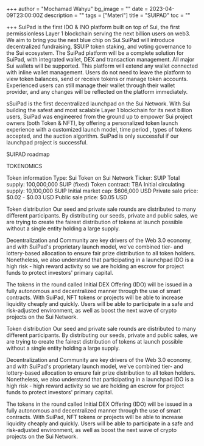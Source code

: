 +++
author = "Mochamad Wahyu"
bg_image = ""
date = 2023-04-09T23:00:00Z
description = ""
tags = ["Materi"]
title = "SUIPAD"
toc = ""

+++
SuiPad is the first IDO & INO platform built on top of Sui, the first permissionless Layer 1 blockchain serving the next billion users on web3. We aim to bring you the next blue chip on Sui.SuiPad will introduce decentralized fundraising, $SUIP token staking, and voting governance to the Sui ecosystem.   The SuiPad platform will be a complete solution for SuiPad, with integrated wallet, DEX and transaction management. All major Sui wallets will be supported. This platform will extend any wallet connected with inline wallet management. Users do not need to leave the platform to view token balances, send or receive tokens or manage token accounts. Experienced users can still manage their wallet through their wallet provider, and any changes will be reflected on the platform immediately.

sSuiPad is the first decentralized launchpad on the Sui Network. With Sui building the safest and most scalable Layer 1 blockchain for its next billion users, SuiPad was engineered from the ground up to empower Sui project owners (both Token & NFT), by offering a personalized token launch experience with a customized launch model, time period , types of tokens accepted, and the auction algorithm. SuiPad is only successful if our launchpad project is successful.

SUIPAD roadmap

TOKENOMICS

Token information Type: Sui Token on Sui Network Ticker: SUIP Total supply: 100,000,000 SUIP (fixed) Token contract: TBA Initial circulating supply: 10,100,000 SUIP Initial market cap: $606,000 USD Private sale price: $0.02 - $0.03 USD Public sale price: $0.05 USD

Token distribution Our seed and private sale rounds are distributed to many different participants. By distributing our seeds, private and public sales, we are trying to create the fairest distribution of tokens at launch possible without a single entity holding a large supply.

Decentralization and Community are key drivers of the Web 3.0 economy, and with SuiPad's proprietary launch model, we've combined tier- and lottery-based allocation to ensure fair prize distribution to all token holders. Nonetheless, we also understand that participating in a launchpad IDO is a high risk - high reward activity so we are holding an escrow for project funds to protect investors' primary capital.

The tokens in the round called Initial DEX Offering (IDO) will be issued in a fully autonomous and decentralized manner through the use of smart contracts. With SuiPad, NFT tokens or projects will be able to increase liquidity cheaply and quickly. Users will be able to participate in a safe and risk-adjusted environment, as well as boost the next wave of crypto projects on the Sui Network.

Token distribution Our seed and private sale rounds are distributed to many different participants. By distributing our seeds, private and public sales, we are trying to create the fairest distribution of tokens at launch possible without a single entity holding a large supply.

Decentralization and Community are key drivers of the Web 3.0 economy, and with SuiPad's proprietary launch model, we've combined tier- and lottery-based allocation to ensure fair prize distribution to all token holders. Nonetheless, we also understand that participating in a launchpad IDO is a high risk - high reward activity so we are holding an escrow for project funds to protect investors' primary capital.

The tokens in the round called Initial DEX Offering (IDO) will be issued in a fully autonomous and decentralized manner through the use of smart contracts. With SuiPad, NFT tokens or projects will be able to increase liquidity cheaply and quickly. Users will be able to participate in a safe and risk-adjusted environment, as well as boost the next wave of crypto projects on the Sui Network.